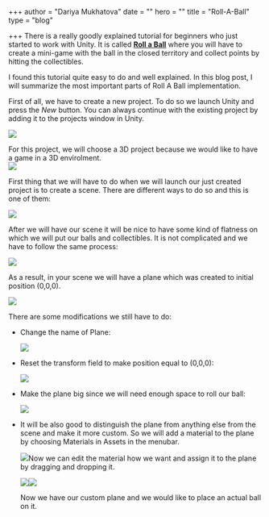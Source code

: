 +++
author = "Dariya Mukhatova"
date = ""
hero = ""
title = "Roll-A-Ball"
type = "blog"

+++
There is a really goodly explained tutorial for beginners who just started to work with Unity. It is called [**Roll a Ball**](https://learn.unity.com/project/roll-a-ball) where you will have to create a mini-game with the ball in the closed territory and collect points by hitting the collectibles. 

I found this tutorial quite easy to do and well explained. In this blog post, I will summarize the most important parts of Roll A Ball implementation. 

First of all, we have to create a new project. To do so we launch Unity and press the _New_ button. You can always continue with the existing project by adding it to the projects window in Unity.

![](/images/screenshot-2022-02-27-134851.png)

For this project, we will choose a 3D project because we would like to have a game in a 3D envirolment.   
![](/images/screenshot-2022-02-27-135158.png)

First thing that we will have to do when we will launch our just created project is to create a scene. There are different ways to do so and this is one of them:

![](/images/screenshot-2022-02-27-135615.png)

After we will have our scene it will be nice to have some kind of flatness on which we will put our balls and collectibles. It is not complicated and we have to follow the same process:

![](/images/5.png)

As a result, in your scene we will have a plane which was created to initial position (0,0,0).

![](/images/6.png)

There are some modifications we still have to do:

* Change the name of Plane:

  ![](/images/7.png)
* Reset the transform field to make position equal to (0,0,0):

  ![](/images/7-5.png)
* Make the plane big since we will need enough space to roll our ball: 

  ![](/images/8.png)
* It will be also good to distinguish the plane from anything else from the scene and make it more custom. So we will add a material to the plane by choosing Materials in Assets in the menubar.

  ![](/images/10d.png)Now we can edit the material how we want and assign it to the plane by dragging and dropping it. 

  ![](/images/11.png)![](/images/12.png)

  Now we have our custom plane and we would like to place an actual ball on it.